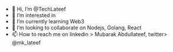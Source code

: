 - 👋 Hi, I’m @TechLateef
- 👀 I’m interested in 
- 🌱 I’m currently learning Web3
- 💞️ I’m looking to collaborate on Nodejs, Golang, React
- 📫 How to reach me on linkedin > Mubarak Abdullateef, twitter> @mk_lateef

<!---
TechLateef/TechLateef is a ✨ special ✨ repository because its `README.md` (this file) appears on your GitHub profile.
You can click the Preview link to take a look at your changes.
--->
